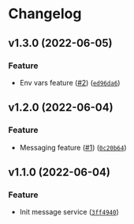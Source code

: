 # Changelog

<!--next-version-placeholder-->

## v1.3.0 (2022-06-05)
### Feature
* Env vars feature ([#2](https://github.com/draganagrbic998/devops_message_service/issues/2)) ([`ed96da6`](https://github.com/draganagrbic998/devops_message_service/commit/ed96da636dea9c5eac0874d2a31f968c33b806fe))

## v1.2.0 (2022-06-04)
### Feature
* Messaging feature ([#1](https://github.com/draganagrbic998/devops_message_service/issues/1)) ([`0c20b64`](https://github.com/draganagrbic998/devops_message_service/commit/0c20b6429d52019bd0bacc1fe9d01182940bdd7d))

## v1.1.0 (2022-06-04)
### Feature
* Init message service ([`3ff4940`](https://github.com/draganagrbic998/devops_message_service/commit/3ff4940502563de486616cdfeae87a926c1ee3c3))
